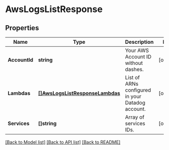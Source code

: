 # AwsLogsListResponse

## Properties

Name | Type | Description | Notes
------------ | ------------- | ------------- | -------------
**AccountId** | **string** | Your AWS Account ID without dashes. | [optional] 
**Lambdas** | [**[]AwsLogsListResponseLambdas**](AWSLogsListResponse_lambdas.md) | List of ARNs configured in your Datadog account. | [optional] 
**Services** | **[]string** | Array of services IDs. | [optional] 

[[Back to Model list]](../README.md#documentation-for-models) [[Back to API list]](../README.md#documentation-for-api-endpoints) [[Back to README]](../README.md)


